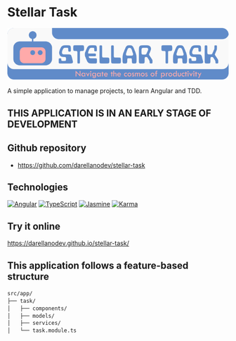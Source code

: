 # Stellar Task

![stellar task banner](https://github.com/darellanodev/stellar-task/blob/main/img_github_readme/banner.png?raw=true)

A simple application to manage projects, to learn Angular and TDD.

## THIS APPLICATION IS IN AN EARLY STAGE OF DEVELOPMENT

## Github repository

- <https://github.com/darellanodev/stellar-task>

## Technologies

[![Angular](https://img.shields.io/badge/Angular-DD0031?style=flat&logo=angular&logoColor=white)](https://angular.io)
[![TypeScript](https://img.shields.io/badge/TypeScript-3178C6?style=flat&logo=typescript&logoColor=white)](https://www.typescriptlang.org)
[![Jasmine](https://img.shields.io/badge/Jasmine-8A4182?style=flat&logo=jasmine&logoColor=white)](https://jasmine.github.io)
[![Karma](https://img.shields.io/badge/Karma-005A9C?style=flat&logo=karma&logoColor=white)](https://karma-runner.github.io)

## Try it online

<https://darellanodev.github.io/stellar-task/>

## This application follows a feature-based structure

```bash
src/app/
├── task/
│   ├── components/
│   ├── models/
│   ├── services/
│   └── task.module.ts
```
